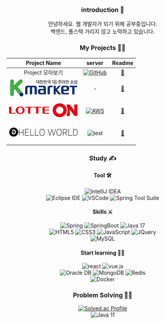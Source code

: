 <div align=center>

### introduction 👋
안녕하세요. 웹 개발자가 되기 위해 공부중입니다. <br>
백엔드, 풀스택 가리지 않고 노력하고 있습니다.

### My Projects 👨‍💻
<!-- [팀 프로젝트 모아보기](https://github.com/TWGearlgrey/Project2023/blob/main/README.md) -->
| Project Name | server | Readme |
| :---: | :---: | :---: |
| Project 모아보기 | [![GitHub](https://img.shields.io/badge/github-181717?style=flat&logo=github&logoColor=white)](https://github.com/TWGearlgrey/Project2023) | [📑](https://github.com/TWGearlgrey/Project2023/blob/main/README.md) |
| [![Kmarket](https://github.com/TWGearlgrey/Project2023/blob/main/Kmarket/src/main/webapp/images/title_logo.png?raw=true)](https://github.com/TWGearlgrey/Project2023/tree/main/Kmarket) | - | [📑](https://github.com/TWGearlgrey/Project2023/blob/main/Kmarket/README.md) |
| [![LotteON](https://github.com/TWGearlgrey/Project2023/blob/main/LotteON/src/main/resources/static/images/header_logo2.png?raw=true)](https://github.com/TWGearlgrey/Project2023/tree/main/LotteON) | [![AWS](https://img.shields.io/badge/AWS-FF9A00?style=flat&logo=amazonaws)](http://52.79.237.168:8080/LotteON/) | [📑](https://github.com/TWGearlgrey/Project2023/blob/main/LotteON/README.md) |
| [![HelloWorld](https://github.com/TWGearlgrey/Project2023/blob/main/HelloWorld/front/public/header_logo3.png?raw=true)](https://github.com/TWGearlgrey/Project2023/tree/main/HelloWorld) | ![test](https://img.shields.io/badge/test_phase...-eeeeee?style=flat) | [📑](https://github.com/TWGearlgrey/Project2023/blob/main/HelloWorld/README.md) |


### Study ✍

#### Tool 🛠
![IntelliJ IDEA](https://img.shields.io/badge/IntelliJ_IDEA_2023.2.4-000000?style=flat&logo=intellijidea&logoColor=white) <br>
![Eclipse IDE](https://img.shields.io/badge/Eclipse_IDE_2023.6-2C2255?style=flat&logo=eclipseide&logoColor=white)
![VSCode](https://img.shields.io/badge/VS_Code_1.82.2-007ACC?style=flat&logo=visualstudiocode&logoColor=white)
![Spring Tool Suite](https://img.shields.io/badge/STS3-6DB33F?style=flat&logo=spring&logoColor=white) <br>
<!--
![AWS](https://img.shields.io/badge/AWS-232F3E?style=flat&logo=amazonaws&logoColor=white)
![GitHub](https://img.shields.io/badge/github-181717?style=flat&logo=github&logoColor=white)
-->


#### Skills ⚔
![Spring](https://img.shields.io/badge/Spring-6DB33F?style=flat&logo=spring&logoColor=white)
![SpringBoot](https://img.shields.io/badge/Spring_Boot_3.1.4-6DB33F?style=flat&logo=springboot&logoColor=white)
![Java 17](https://img.shields.io/badge/Java_17-FF9A00?style=flat&logo=java&logoColor=white) <br>
![HTML5](https://img.shields.io/badge/HTML5-E34F26?style=flat&logo=html5&logoColor=white)
![CSS3](https://img.shields.io/badge/CSS3-1572B6?style=flat&logo=css3&logoColor=white)
![JavaScript](https://img.shields.io/badge/JavaScript_Es6-F7DF1E?style=flat&logo=javascript&logoColor=white)
![JQuery](https://img.shields.io/badge/JQuery-0769AD?style=flat&logo=jquery&logoColor=white)<br>
![MySQL](https://img.shields.io/badge/MySQL_8.0-4479A1?style=flat&logo=mysql&logoColor=white) 


#### Start learning 🏃‍♂️
![react](https://img.shields.io/badge/React_18.2.0-263238?style=flat&logo=react)
![vue.js](https://img.shields.io/badge/vue.js_3.0.4-4FC08D?style=flat&logo=vuedotjs&logoColor=white) <br>
![Oracle DB](https://img.shields.io/badge/Oracle_Database_19c-F80000?style=flat&logo=oracle&logoColor=white)
![MongoDB](https://img.shields.io/badge/MongoDB_v7.0.3-47A248?style=flat&logo=mongodb&logoColor=white)
![Redis](https://img.shields.io/badge/Redis_7.2.3-DC382D?style=flat&logo=redis&logoColor=white) <br>
![Docker](https://img.shields.io/badge/Docker-2496ED?style=flat&logo=docker&logoColor=white)


### Problem Solving 🕵️‍♀️
[![Solved.ac Profile](http://mazassumnida.wtf/api/generate_badge?boj=TWGearlgrey)](https://solved.ac/TWGearlgrey)<br/>
![Java 11](https://img.shields.io/badge/used_is-Java_11-FF9A00?style=flat&logo=java&logoColor=white)


</div>

<!--
**TWGearlgrey/TWGearlgrey** is a ✨ _special_ ✨ repository because its `README.md` (this file) appears on your GitHub profile.

 <img src="https://img.shields.io/badge/아이콘내용-배경색?style=flat&logo=아이콘로고&logoColor=white"/>

![SpringBoot](https://img.shields.io/badge/Spring_Boot_3.x-6DB33F?style=flat&logo=springboot&logoColor=white)

Here are some ideas to get you started:

🌱 I’m currently learning ...
- ⚙️ Java 17, Servlet 4.0, HTML5, CSS3, JavaScript(Es6), SpringBoot, react.js 18.2.0, Vue.js 3.0.4
- 🛠️ Eclipse IDE 2023-06 , VSCode 1.82.2, IntelliJ IDEA 2023.2.3, IntlliJ IDEA 2023.2.4
- 💾 Mysql 8.0, HeidiSQL 12.5, Oracle Database 19c, Oracle SQL Developer 23.1.0.097

📖 I want to learn at the next step ...
- 🥺 TypeScript, docker, nosql


- 🔭 I’m currently working on ...
- 🌱 I’m currently learning ...
- 👯 I’m looking to collaborate on ...
- 🤔 I’m looking for help with ...
- 💬 Ask me about ...
- 📫 How to reach me: ...
- 😄 Pronouns: ...
- ⚡ Fun fact: ...
🏠 [My Blog](https://twgearlgrey.github.io/)
-->
